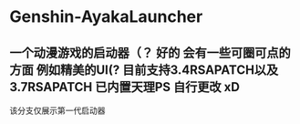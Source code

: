 # Genshin-AyakaLauncher
一个动漫游戏的启动器（？ 
好的 会有一些可圈可点的方面 
例如精美的UI(?
目前支持3.4RSAPATCH以及3.7RSAPATCH 
已内置天理PS 自行更改
xD
-------------------------------------
该分支仅展示第一代启动器
